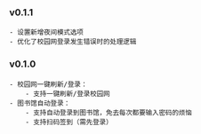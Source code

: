 ### v0.1.1

    - 设置新增夜间模式选项
    - 优化了校园网登录发生错误时的处理逻辑

### v0.1.0

    - 校园网一键刷新/登录：
        - 支持一键刷新/登录校园网
    - 图书馆自动登录：
        - 支持自动登录到图书馆，免去每次都要输入密码的烦恼
        - 支持扫码签到（需先登录）